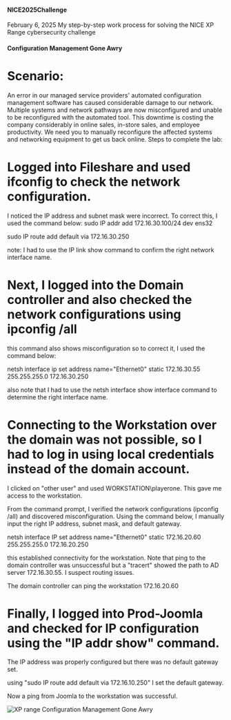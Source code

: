 #### NICE2025Challenge
February 6, 2025
My step-by-step work process for solving the NICE XP Range cybersecurity challenge
#### Configuration Management Gone Awry

# Scenario:
An error in our managed service providers' automated configuration management software has caused considerable damage to our network.
Multiple systems and network pathways are now misconfigured and unable to be reconfigured with the automated tool.
This downtime is costing the company considerably in online sales, in-store sales, and employee productivity.
We need you to manually reconfigure the affected systems and networking equipment to get us back online.
Steps to complete the lab: 

# Logged into Fileshare and used ifconfig to check the network configuration.
I noticed the IP address and subnet mask were incorrect. To correct this, I used the command below:
sudo IP addr add 172.16.30.100/24 dev ens32

sudo IP route add default via 172.16.30.250

note: I had to use the IP link show command to confirm the right network interface name. 

# Next, I logged into the Domain controller and also checked the network configurations using ipconfig /all

this command also shows misconfiguration so to correct it, I used the command below:

netsh interface ip set address name="Ethernet0" static 172.16.30.55 255.255.255.0 172.16.30.250 

also note that I had to use the netsh interface show interface command to determine the right interface name. 

# Connecting to the Workstation over the domain was not possible, so I had to log in using local credentials instead of the domain account.
I clicked on "other user" and used WORKSTATION\playerone. This gave me access to the workstation.

From the command prompt, I verified the network configurations (ipconfig /all) and discovered misconfiguration. 
Using the command below, I manually input the right IP address, subnet mask, and default gateway. 

netsh interface IP set address name="Ethernet0" static 172.16.20.60 255.255.255.0 172.16.20.250

this established connectivity for the workstation.
Note that ping to the domain controller was unsuccessful but a "tracert" showed the path to AD server 172.16.30.55. I suspect routing issues.

The domain controller can ping the workstation 172.16.20.60

# Finally, I logged into Prod-Joomla and checked for IP configuration using the "IP addr show" command.
The IP address was properly configured but there was no default gateway set.

using "sudo IP route add default via 172.16.10.250" I set the default gateway.

Now a ping from Joomla to the workstation was successful.


![XP range Configuration Management Gone Awry](https://github.com/user-attachments/assets/422bd975-d7a0-4b59-a0b6-9a406ef98110)
